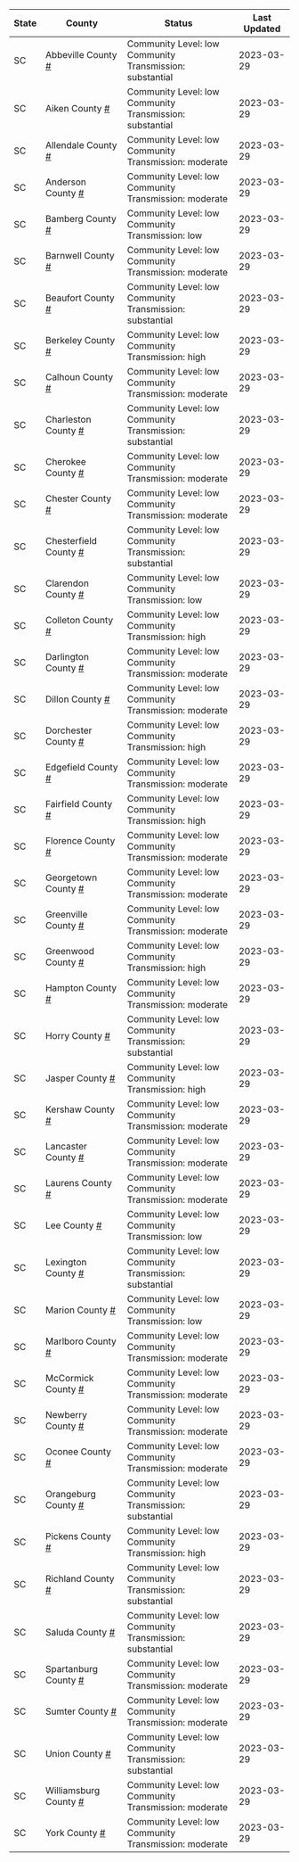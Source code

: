 State | County | Status | Last Updated
--- | --- | --- | --- 
SC | Abbeville County <a href="#abbeville_county">#</a> | <a name="abbeville_county"></a>Community Level: low<br/>Community Transmission: substantial | 2023-03-29
SC | Aiken County <a href="#aiken_county">#</a> | <a name="aiken_county"></a>Community Level: low<br/>Community Transmission: substantial | 2023-03-29
SC | Allendale County <a href="#allendale_county">#</a> | <a name="allendale_county"></a>Community Level: low<br/>Community Transmission: moderate | 2023-03-29
SC | Anderson County <a href="#anderson_county">#</a> | <a name="anderson_county"></a>Community Level: low<br/>Community Transmission: moderate | 2023-03-29
SC | Bamberg County <a href="#bamberg_county">#</a> | <a name="bamberg_county"></a>Community Level: low<br/>Community Transmission: low | 2023-03-29
SC | Barnwell County <a href="#barnwell_county">#</a> | <a name="barnwell_county"></a>Community Level: low<br/>Community Transmission: moderate | 2023-03-29
SC | Beaufort County <a href="#beaufort_county">#</a> | <a name="beaufort_county"></a>Community Level: low<br/>Community Transmission: substantial | 2023-03-29
SC | Berkeley County <a href="#berkeley_county">#</a> | <a name="berkeley_county"></a>Community Level: low<br/>Community Transmission: high | 2023-03-29
SC | Calhoun County <a href="#calhoun_county">#</a> | <a name="calhoun_county"></a>Community Level: low<br/>Community Transmission: moderate | 2023-03-29
SC | Charleston County <a href="#charleston_county">#</a> | <a name="charleston_county"></a>Community Level: low<br/>Community Transmission: substantial | 2023-03-29
SC | Cherokee County <a href="#cherokee_county">#</a> | <a name="cherokee_county"></a>Community Level: low<br/>Community Transmission: moderate | 2023-03-29
SC | Chester County <a href="#chester_county">#</a> | <a name="chester_county"></a>Community Level: low<br/>Community Transmission: moderate | 2023-03-29
SC | Chesterfield County <a href="#chesterfield_county">#</a> | <a name="chesterfield_county"></a>Community Level: low<br/>Community Transmission: substantial | 2023-03-29
SC | Clarendon County <a href="#clarendon_county">#</a> | <a name="clarendon_county"></a>Community Level: low<br/>Community Transmission: low | 2023-03-29
SC | Colleton County <a href="#colleton_county">#</a> | <a name="colleton_county"></a>Community Level: low<br/>Community Transmission: high | 2023-03-29
SC | Darlington County <a href="#darlington_county">#</a> | <a name="darlington_county"></a>Community Level: low<br/>Community Transmission: moderate | 2023-03-29
SC | Dillon County <a href="#dillon_county">#</a> | <a name="dillon_county"></a>Community Level: low<br/>Community Transmission: moderate | 2023-03-29
SC | Dorchester County <a href="#dorchester_county">#</a> | <a name="dorchester_county"></a>Community Level: low<br/>Community Transmission: high | 2023-03-29
SC | Edgefield County <a href="#edgefield_county">#</a> | <a name="edgefield_county"></a>Community Level: low<br/>Community Transmission: moderate | 2023-03-29
SC | Fairfield County <a href="#fairfield_county">#</a> | <a name="fairfield_county"></a>Community Level: low<br/>Community Transmission: high | 2023-03-29
SC | Florence County <a href="#florence_county">#</a> | <a name="florence_county"></a>Community Level: low<br/>Community Transmission: moderate | 2023-03-29
SC | Georgetown County <a href="#georgetown_county">#</a> | <a name="georgetown_county"></a>Community Level: low<br/>Community Transmission: moderate | 2023-03-29
SC | Greenville County <a href="#greenville_county">#</a> | <a name="greenville_county"></a>Community Level: low<br/>Community Transmission: moderate | 2023-03-29
SC | Greenwood County <a href="#greenwood_county">#</a> | <a name="greenwood_county"></a>Community Level: low<br/>Community Transmission: high | 2023-03-29
SC | Hampton County <a href="#hampton_county">#</a> | <a name="hampton_county"></a>Community Level: low<br/>Community Transmission: moderate | 2023-03-29
SC | Horry County <a href="#horry_county">#</a> | <a name="horry_county"></a>Community Level: low<br/>Community Transmission: substantial | 2023-03-29
SC | Jasper County <a href="#jasper_county">#</a> | <a name="jasper_county"></a>Community Level: low<br/>Community Transmission: high | 2023-03-29
SC | Kershaw County <a href="#kershaw_county">#</a> | <a name="kershaw_county"></a>Community Level: low<br/>Community Transmission: moderate | 2023-03-29
SC | Lancaster County <a href="#lancaster_county">#</a> | <a name="lancaster_county"></a>Community Level: low<br/>Community Transmission: moderate | 2023-03-29
SC | Laurens County <a href="#laurens_county">#</a> | <a name="laurens_county"></a>Community Level: low<br/>Community Transmission: moderate | 2023-03-29
SC | Lee County <a href="#lee_county">#</a> | <a name="lee_county"></a>Community Level: low<br/>Community Transmission: low | 2023-03-29
SC | Lexington County <a href="#lexington_county">#</a> | <a name="lexington_county"></a>Community Level: low<br/>Community Transmission: substantial | 2023-03-29
SC | Marion County <a href="#marion_county">#</a> | <a name="marion_county"></a>Community Level: low<br/>Community Transmission: low | 2023-03-29
SC | Marlboro County <a href="#marlboro_county">#</a> | <a name="marlboro_county"></a>Community Level: low<br/>Community Transmission: moderate | 2023-03-29
SC | McCormick County <a href="#mccormick_county">#</a> | <a name="mccormick_county"></a>Community Level: low<br/>Community Transmission: moderate | 2023-03-29
SC | Newberry County <a href="#newberry_county">#</a> | <a name="newberry_county"></a>Community Level: low<br/>Community Transmission: moderate | 2023-03-29
SC | Oconee County <a href="#oconee_county">#</a> | <a name="oconee_county"></a>Community Level: low<br/>Community Transmission: moderate | 2023-03-29
SC | Orangeburg County <a href="#orangeburg_county">#</a> | <a name="orangeburg_county"></a>Community Level: low<br/>Community Transmission: substantial | 2023-03-29
SC | Pickens County <a href="#pickens_county">#</a> | <a name="pickens_county"></a>Community Level: low<br/>Community Transmission: high | 2023-03-29
SC | Richland County <a href="#richland_county">#</a> | <a name="richland_county"></a>Community Level: low<br/>Community Transmission: substantial | 2023-03-29
SC | Saluda County <a href="#saluda_county">#</a> | <a name="saluda_county"></a>Community Level: low<br/>Community Transmission: substantial | 2023-03-29
SC | Spartanburg County <a href="#spartanburg_county">#</a> | <a name="spartanburg_county"></a>Community Level: low<br/>Community Transmission: moderate | 2023-03-29
SC | Sumter County <a href="#sumter_county">#</a> | <a name="sumter_county"></a>Community Level: low<br/>Community Transmission: moderate | 2023-03-29
SC | Union County <a href="#union_county">#</a> | <a name="union_county"></a>Community Level: low<br/>Community Transmission: substantial | 2023-03-29
SC | Williamsburg County <a href="#williamsburg_county">#</a> | <a name="williamsburg_county"></a>Community Level: low<br/>Community Transmission: moderate | 2023-03-29
SC | York County <a href="#york_county">#</a> | <a name="york_county"></a>Community Level: low<br/>Community Transmission: moderate | 2023-03-29
